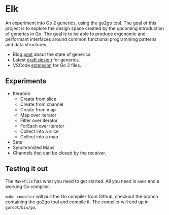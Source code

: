 # Elk
An experiment into Go 2 generics, using the go2go tool. The goal of this project is to explore the design space created
by the upcoming introduction of generics in Go. The goal is to be able to produce ergonomic and performant interfaces
around common functional programming patterns and data structures.

* Blog [post](https://blog.golang.org/generics-next-step) about the state of generics.
* Latest [draft design](https://go.googlesource.com/proposal/+/refs/heads/master/design/go2draft-type-parameters.md) for
  generics.
* VSCode [extension](https://github.com/golang/go/issues/39619) for Go 2 files.

## Experiments
* Iterators
    * Create from slice
    * Create from channel
    * Create from map
    * Map over iterator
    * Filter over iterator
    * ForEach over iterator
    * Collect into a slice
    * Collect into a map
* Sets
* Synchronized Maps
* Channels that can be closed by the receiver.

## Testing it out
The `Makefile` has what you need to get started. All you need is `make` and a working Go compiler.

`make compiler` will pull the Go compiler from Github, checkout the branch containing the go2go tool and compile it.
The compiler will end up in `goroot/bin/go`.

